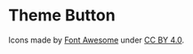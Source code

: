 # Theme Button

Icons made by <a href="https://fontawesome.com" title="Font Awesome">Font Awesome</a> under <a href="https://creativecommons.org/licenses/by/4.0/" title="Creative Commons BY 4.0">CC BY 4.0</a>.</p>